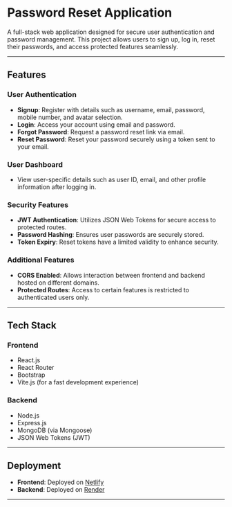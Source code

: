 # Password Reset Application

A full-stack web application designed for secure user authentication and password management. This project allows users to sign up, log in, reset their passwords, and access protected features seamlessly.

---

## Features

### **User Authentication**
- **Signup**: Register with details such as username, email, password, mobile number, and avatar selection.
- **Login**: Access your account using email and password.
- **Forgot Password**: Request a password reset link via email.
- **Reset Password**: Reset your password securely using a token sent to your email.

### **User Dashboard**
- View user-specific details such as user ID, email, and other profile information after logging in.

### **Security Features**
- **JWT Authentication**: Utilizes JSON Web Tokens for secure access to protected routes.
- **Password Hashing**: Ensures user passwords are securely stored.
- **Token Expiry**: Reset tokens have a limited validity to enhance security.

### **Additional Features**
- **CORS Enabled**: Allows interaction between frontend and backend hosted on different domains.
- **Protected Routes**: Access to certain features is restricted to authenticated users only.

---

## Tech Stack

### **Frontend**
- React.js
- React Router
- Bootstrap
- Vite.js (for a fast development experience)

### **Backend**
- Node.js
- Express.js
- MongoDB (via Mongoose)
- JSON Web Tokens (JWT)

---

## Deployment

- **Frontend**: Deployed on [Netlify](https://password-reset-forntend-bharath.netlify.app/)
- **Backend**: Deployed on [Render](https://password-reset-backend-ra1t.onrender.com)

---

